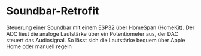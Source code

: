 # Soundbar-Retrofit
Steuerung einer Soundbar mit einem ESP32 über HomeSpan (HomeKit). Der ADC liest die analoge Lautstärke über ein Potentiometer aus, der DAC steuert das Audiosignal. So lässt sich die Lautstärke bequem über Apple Home oder manuell regeln
